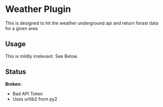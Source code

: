 # Weather Plugin

This is designed to hit the weather underground api and return forast data for a given area

## Usage
This is mildly irrelevant. See Below.

## Status

**Broken:**

- Bad API Token
- Uses urllib2 from py2

